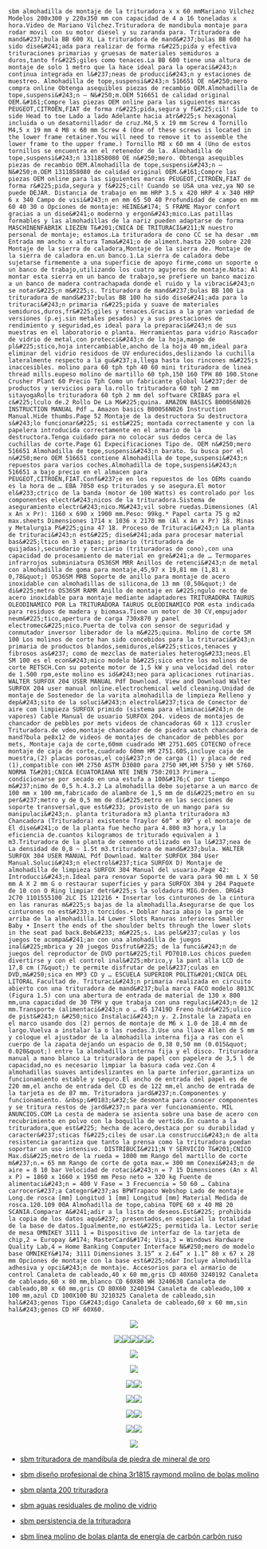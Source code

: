 
```
sbm almohadilla de montaje de la trituradora x x 60 mmMariano Vilchez Modelos 200x300 y 220x350 mm con capacidad de 4 a 16 toneladas x hora.Video de Mariano Vilchez.Trituradora de mandibula montaje para rodar movil con su motor diesel y su zaranda para. Trituradora de mand&#237;bula BB 600 XL La trituradora de mand&#237;bulas BB 600 ha sido dise&#241;ada para realizar de forma r&#225;pida y efectiva trituraciones primarias y gruesas de materiales semiduros a duros,tanto fr&#225;giles como tenaces.La BB 600 tiene una altura de montaje de solo 1 metro que la hace ideal para la operaci&#243;n continua integrada en l&#237;neas de producci&#243;n y estaciones de muestreo. Almohadilla de tope,suspensi&#243;n 516651 OE n&#250;mero compra online Obtenga asequibles piezas de recambio OEM.Almohadilla de tope,suspensi&#243;n — N&#250;m.OEM 516651 de calidad original OEM.&#161;Compre las piezas OEM online para las siguientes marcas PEUGEOT,CITROЁN,FIAT de forma r&#225;pida,segura y f&#225;cil! Side to side Head to toe Lado a lado Adelante hacia atr&#225;s hexagonal incluida o un desatornillador de cruz.M4,5 x 19 mm Screw 4 Tornillo M4,5 x 19 mm 4 M8 x 60 mm Screw 4 (One of these screws is located in the lower frame retainer.You will need to remove it to assemble the lower frame to the upper frame.) Tornillo M8 x 60 mm 4 (Uno de estos tornillos se encuentra en el retenedor de la. Almohadilla de tope,suspensi&#243;n 1311858080 OE n&#250;mero. Obtenga asequibles piezas de recambio OEM.Almohadilla de tope,suspensi&#243;n — N&#250;m.OEM 1311858080 de calidad original OEM.&#161;Compre las piezas OEM online para las siguientes marcas PEUGEOT,CITROЁN,FIAT de forma r&#225;pida,segura y f&#225;cil! Cuando se USA una vez,ya NO se puede DEJAR. Distancia de trabajo en mm HRP 3.5 x 420 HRP 4 x 340 HRP 6 x 340 Campo de visi&#243;n en mm 65 50 40 Profundidad de campo en mm 60 40 30 o Opciones de montaje: HEINE&#174; S FRAME Mayor confort gracias a un dise&#241;o moderno y ergon&#243;mico.Las patillas formables y las almohadillas de la nariz pueden adaptarse de forma MASCHINENFABRIK LIEZEN T&#201;CNICA DE TRITURACI&#211;N nuestro personal de montaje; estamos.La trituradora de cono CC se ha desar .mm Entrada mm ancho x altura Tama&#241;o de aliment.hasta 220 sobre 220 Montaje de la sierra de caladora,Montaje de la sierra de. Montaje de la sierra de caladora en.un banco.1.La sierra de caladora debe sujetarse firmemente a una superficie de apoyo firme,como un soporte o un banco de trabajo,utilizando los cuatro agujeros de montaje.Nota: Al montar esta sierra en un banco de trabajo,se prefiere un banco macizo a un banco de madera contrachapada donde el ruido y la vibraci&#243;n se notar&#225;n m&#225;s. Trituradora de mand&#237;bulas BB 100 La trituradora de mand&#237;bulas BB 100 ha sido dise&#241;ada para la trituraci&#243;n primaria r&#225;pida y suave de materiales semiduros,duros,fr&#225;giles y tenaces.Gracias a la gran variedad de versiones (p.ej.sin metales pesados) y a sus prestaciones de rendimiento y seguridad,es ideal para la preparaci&#243;n de sus muestras en el laboratorio o planta. Herramientas para vidrio Rascador de vidrio de metal,con protecci&#243;n de la hoja,mango de pl&#225;stico,hoja intercambiable,ancho de la hoja 40 mm,ideal para eliminar del vidrio residuos de UV endurecidos,deslizando la cuchilla lateralmente respecto a la gu&#237;a,llega hasta los rincones m&#225;s inaccesibles. molino para 60 tph tph 40 60 mini trituradora de linea thread mills.eupeso molino de martillo 60 tph,150 160 TPH 80 100.Stone Crusher Plant 60 Precio Tph Como un fabricante global l&#237;der de productos y servicios para la.rollo trituradora 60 tph 2 mm sitayogaRollo trituradora 60 tph 2 mm del software CRIBAS para el c&#225;lculo de.2 Rollo De La M&#225;quina. AMAZON BASICS B000S6N026 INSTRUCTION MANUAL Pdf … Amazon basics B000S6N026 Instruction Manual.Hide thumbs.Page 52 Montaje de la destructora Su destructora s&#243;lo funcionar&#225; si est&#225; montada correctamente y con la papelera introducida correctamente en el armario de la destructora.Tenga cuidado para no colocar sus dedos cerca de las cuchillas de corte.Page 61 Expecificaciones Tipo de. OEM n&#250;mero 516651 Almohadilla de tope,suspensi&#243;n barato. Su busca por el n&#250;mero OEM 516651 contiene Almohadilla de tope,suspensi&#243;n repuestos para varios coches.Almohadilla de tope,suspensi&#243;n 516651 a bajo precio en el almacen para PEUGEOT,CITROЁN,FIAT.Conf&#237;e en los repuestos de los OEMs cuando es la hora de … EBA 7050 esp triturados y se asegura.El motor el&#233;ctrico de la banda (motor de 100 Watts) es controlado por los componentes electr&#243;nicos de la trituradora.Sistema de aseguramiento electr&#243;nico.M&#243;vil sobre ruedas.Dimensiones (Al x An x Pr): 1160 x 690 x 1900 mm.Peso: 99kg.* Papel carta 75 g m2 max.sheets Dimensiones 1714 x 1036 x 2170 mm (Al x An x Pr) 18. Minas y Metalurgia P&#225;gina 47 18. Proceso de Trituraci&#243;n La planta de trituraci&#243;n est&#225; dise&#241;ada para procesar material bas&#225;ltico en 3 etapas; primario (trituradora de quijadas),secundario y terciario (trituradoras de cono),con una capacidad de procesamiento de material en gre&#241;a de … Termopares infrarrojos subminiatura OS36SM MRR Anillos de retenci&#243;n de metal con almohadilla de goma para montaje,45,97 x 19,81 mm (1,81 x 0,78&quot;) OS36SM MRB Soporte de anillo para montaje de acero inoxidable con almohadillas de silicona,de 13 mm (0,50&quot;) de di&#225;metro OS36SM RAMR Anillo de montaje en &#225;ngulo recto de acero inoxidable para montaje mediante adaptadores TRITURADORA TAURUS OLEODINAMICO POR La TRITURADORA TAURUS OLEODINAMICO POR esta indicada para residuos de madera y biomasa.Tiene un motor de 30 CV,empujador neum&#225;tico,apertura de carga 730x870 y panel electromec&#225;nico.Puerta de tolva con sensor de seguridad y conmutador inversor liberador de la m&#225;quina. Molino de corte SM 100 Los molinos de corte han sido concebidos para la trituraci&#243;n primaria de productos blandos,semiduros,el&#225;sticos,tenaces y fibrosos as&#237; como de mezclas de materiales heterog&#233;neos.El SM 100 es el econ&#243;mico modelo b&#225;sico entre los molinos de corte RETSCH.Con su potente motor de 1,5 kW y una velocidad del rotor de 1.500 rpm,este molino es id&#243;neo para aplicaciones rutinarias. WALTER SURFOX 204 USER MANUAL Pdf Download. View and Download Walter SURFOX 204 user manual online.electrochemical weld cleaning.Unidad de montaje de Sostenedor de la varita almohadilla de limpieza Relleno y dep&#243;sito de la soluci&#243;n electrol&#237;tica de Conector de aire com limpieza SURFOX primido (sistema para eliminaci&#243;n de vapores) Cable Manual de usuario SURFOX 204. videos de montajes de chancador de pebbles por mets videos de chancadoras 60 x 113 crusler Trituradora.de vdeo,montaje chancador de de piedra watch chancadora de mand?bula pe8x12 de videos de montajes de chancador de pebbles por mets, Montaje caja de corte,60mm cuadrado HM 2751.60S COTECNO ofrece montaje de caja de corte,cuadrado 60mm HM 2751.60S,incluye caja de muestra,(2) placas porosas,el coj&#237;n de carga (1) y placa de red (1),compatible con HM 2750 ASTM D3080 para 2750 HM,HM 5750 y HM 5760. NORMA T&#201;CNICA ECUATORIANA NTE INEN 750:2013 Primera … condicionarse por secado en una estufa a 100&#176;C por tiempo m&#237;nimo de 0,5 h.4.3.2 La almohadilla debe sujetarse a un marco de 100 mm x 100 mm,fabricado de alambre de 1,5 mm de di&#225;metro en su per&#237;metro y de 0,5 mm de di&#225;metro en las secciones de soporte transversal,que est&#233; provisto de un mango para su manipulaci&#243;n. planta trituradora m3 planta trituradora m3 Chancadora (Trituradora) existente Traylor 60” x 89” y el montaje de El dise&#241;o de la planta fue hecho para 4.800 m3 hora,y la eficiencia de.cuantos kilogramos de triturado equivalen a 1 m3.Trituradora de la planta de cemento utilizado en la l&#237;nea de La densidad de 0,8 ~ 1.5t m3.trituradora de mand&#237;bula. WALTER SURFOX 304 USER MANUAL Pdf Download. Walter SURFOX 304 User Manual.Soluci&#243;n electrol&#237;tica SURFOX D) Montaje de almohadilla de limpieza SURFOX 304 Manual del usuario.Page 42: Introducci&#243;n.Ideal para renovar Soporte de vara para 90 mm L X 50 mm A X 2 mm G o restaurar superficies y para SURFOX 304 y 204 Paquete de 10 con O Ring limpiar detr&#225;s la soldadura MIG.Orden. DRG43 2C70 1101555100 2LC IS 121216 • Insertar los cinturones de la cintura en las ranuras m&#225;s bajas de la almohadilla.Asegurarse de que los cinturones no est&#233;n torcidos.• Doblar hacia abajo la parte de arriba de la almohadilla.14 Lower Slots Ranuras inferiores Smaller Baby • Insert the ends of the shoulder belts through the lower slots in the seat pad back.Beb&#233; m&#225;s. Las pel&#237;culas y los juegos te acompa&#241;an con una almohadilla de juegos inal&#225;mbrica y 20 juegos Disfrut&#225; de la funci&#243;n de juegos del reproductor de DVD port&#225;til PD7010.Los chicos pueden divertirse y con el control inal&#225;mbrico,y la pant alla LCD de 17,8 cm (7&quot;) te permite disfrutar de pel&#237;culas en DVD,m&#250;sica en MP3 CD y … ESCUELA SUPERIOR POLIT&#201;CNICA DEL LITORAL Facultad de. Trituraci&#243;n primaria realizada en circuito abierto con una trituradora de mand&#237;bula marca FACO modelo 8013C (Figura 1.5) con una abertura de entrada de material de 130 x 800 mm,una capacidad de 30 TPH y que trabaja con una regulaci&#243;n de 12 mm.Transporte (alimentaci&#243;n o … 45 17419D Freno hidr&#225;ulico de pist&#243;n &#250;nico Instalaci&#243;n y. 2.Instale la zapata en el marco usando dos (2) pernos de montaje de M6 x 1.0 de 18.4 mm de largo.Vuelva a instalar la o las ruedas.3.Use una llave Allen de 5 mm y coloque el ajustador de la almohadilla interna fija a ras con el cuerpo de la zapata dejando un espacio de 0,38 0,50 mm (0.015&quot; 0.020&quot;) entre la almohadilla interna fija y el disco. Trituradora manual a mano blanco La trituradora de papel con papelera de 3,5 l de capacidad,no es necesario limpiar la basura cada vez.Con 4 almohadillas suaves antideslizantes en la parte inferior,garantiza un funcionamiento estable y seguro.El ancho de entrada del papel es de 220 mm,el ancho de entrada del CD es de 122 mm,el ancho de entrada de la tarjeta es de 87 mm. Trituradora jard&#237;n.Componentes y funcionamiento. &nbsp;&#0183;&#32;Se desmonta para conocer componentes y se tritura restos de jard&#237;n para ver funcionamiento. MIL ANUNCIOS.COM La cesta de madera se asienta sobre una base de acero con recubrimiento en polvo con la boquilla de vertido.En cuanto a la trituradora,que est&#225; hecha de acero,destaca por su durabilidad y caracter&#237;sticas f&#225;ciles de usar.La construcci&#243;n de alta resistencia garantiza que tanto la prensa como la trituradora puedan soportar un uso intensivo. DISTRIBUCI&#211;N Y SERVICIO T&#201;CNICO Max.di&#225;metro de la rueda = 1000 mm Rango del martillo de corte m&#237;n.= 65 mm Rango de corte de gota max.= 300 mm Conexi&#243;n de aire = 8 10 bar Velocidad de rotaci&#243;n = 7 15 Dimensiones (An x Al x P) = 1860 x 1660 x 1950 mm Peso neto = 320 kg Fuente de alimentaci&#243;n = 400 V Fase = 3 Frecuencia = 50 60 … Cabina carrocer&#237;a Categor&#237;as BPWTrapaco Webshop Lado de montaje Long.de rosca [mm] Longitud 1 [mm] Longitud [mm] Material Medida de rosca.120.109 00A Almohadilla de tope,cabina TOPE 60 x 40 M8 20 SCANIA.Comparar A&#241;adir a la lista de deseos.Est&#225; prohibida la copia de los datos aqu&#237; presentados,en especial la totalidad de la base de datos.Igualmente,no est&#225; permitida la. Lector serie de mesa OMNIKEY 3111 1 = Dispositivo de interfaz de la tarjeta de chip,2 = Europay &#174; MasterCard&#174; Visa,3 = Windows Hardware Quality Lab,4 = Home Banking Computer Interface N&#250;mero de modelo base OMNIKEY&#174; 3111 Dimensiones 3.15” x 2.64” x 1.1” 80 x 67 x 28 mm Opciones de montaje con la base est&#225;ndar Incluye almohadilla adhesiva y opci&#243;n de montaje. Accesorios para el armario de control Canaleta de cableado,40 x 60 mm,gris CD 40X60 3240192 Canaleta de cableado,60 x 80 mm,blanco CD 60X80 WH 3240630 Canaleta de cableado,80 x 60 mm,gris CD 80X60 3240194 Canaleta de cableado,100 x 100 mm,azul CD 100X100 BU 3210325 Canaleta de cableado,sin hal&#243;genos Tipo C&#243;digo Canaleta de cableado,60 x 60 mm,sin hal&#243;genos CD HF 60X60. 
```

<div align="center">

<a href="https://es-crusher.shibang-china.com/github&k=sbm+almohadilla+de+montaje+de+la+trituradora+x+x+60+mm"><img src="https://static.shibang-china.com/es/crusher/logo.jpg"></a>

<a href="https://es-crusher.shibang-china.com/github&k=sbm+almohadilla+de+montaje+de+la+trituradora+x+x+60+mm"><img src="https://static.shibang-china.com/es/crusher/index.jpg"></a><a href="https://es-crusher.shibang-china.com/material.htmlgithub&k=sbm+almohadilla+de+montaje+de+la+trituradora+x+x+60+mm"><img src="https://static.shibang-china.com/es/crusher/material.jpg"></a><a href="https://es-crusher.shibang-china.com/application.htmlgithub&k=sbm+almohadilla+de+montaje+de+la+trituradora+x+x+60+mm"><img src="https://static.shibang-china.com/es/crusher/application.jpg"></a><a href="https://es-crusher.shibang-china.com/aboutus.htmlgithub&k=sbm+almohadilla+de+montaje+de+la+trituradora+x+x+60+mm"><img src="https://static.shibang-china.com/es/crusher/aboutus.jpg"></a><a href="https://es-crusher.shibang-china.com/contact.htmlgithub&k=sbm+almohadilla+de+montaje+de+la+trituradora+x+x+60+mm"><img src="https://static.shibang-china.com/es/crusher/contact.jpg"></a>

<a href="https://es-crusher.shibang-china.com/github&k=sbm+almohadilla+de+montaje+de+la+trituradora+x+x+60+mm"><img src="https://static.shibang-china.com/es/crusher/banner.jpg"></a>

<a href="https://swt.shibang-china.com/github&k=sbm+almohadilla+de+montaje+de+la+trituradora+x+x+60+mm"><img src="https://static.shibang-china.com/es/crusher/text.jpg"></a>

<a href="https://swt.shibang-china.com/github&k=sbm+almohadilla+de+montaje+de+la+trituradora+x+x+60+mm"><img src="https://static.shibang-china.com/es/crusher/chat.jpg"></a><a href="https://es-crusher.shibang-china.com/contact.htmlgithub&k=sbm+almohadilla+de+montaje+de+la+trituradora+x+x+60+mm"><img src="https://static.shibang-china.com/es/crusher/message.jpg"></a>

<a href="https://es-crusher.shibang-china.com/products/pe.htmlgithub&k=sbm+almohadilla+de+montaje+de+la+trituradora+x+x+60+mm"><img src="https://static.shibang-china.com/es/crusher/pe.jpg"></a><a href="https://es-crusher.shibang-china.com/products/pf.htmlgithub&k=sbm+almohadilla+de+montaje+de+la+trituradora+x+x+60+mm"><img src="https://static.shibang-china.com/es/crusher/pf.jpg"></a>

<a href="https://es-crusher.shibang-china.com/products/hpt.htmlgithub&k=sbm+almohadilla+de+montaje+de+la+trituradora+x+x+60+mm"><img src="https://static.shibang-china.com/es/crusher/hpt.jpg"></a><a href="https://es-crusher.shibang-china.com/products/vsi.htmlgithub&k=sbm+almohadilla+de+montaje+de+la+trituradora+x+x+60+mm"><img src="https://static.shibang-china.com/es/crusher/vsi.jpg"></a>

<a href="https://es-crusher.shibang-china.com/products/klv.htmlgithub&k=sbm+almohadilla+de+montaje+de+la+trituradora+x+x+60+mm"><img src="https://static.shibang-china.com/es/crusher/klv.jpg"></a><a href="https://es-crusher.shibang-china.com/products/portable.htmlgithub&k=sbm+almohadilla+de+montaje+de+la+trituradora+x+x+60+mm"><img src="https://static.shibang-china.com/es/crusher/portable.jpg"></a>

<a href="https://swt.shibang-china.com/github&k=sbm+almohadilla+de+montaje+de+la+trituradora+x+x+60+mm"><img src="https://static.shibang-china.com/es/crusher/case.jpg"></a>

</div>


* [sbm trituradora de mandíbula de piedra de mineral de oro](sbm%20trituradora%20de%20mand%C3%ADbula%20de%20piedra%20de%20mineral%20de%20oro.md)

* [sbm diseño profesional de china 3r1815 raymond molino de bolas molino](sbm%20dise%C3%B1o%20profesional%20de%20china%203r1815%20raymond%20molino%20de%20bolas%20molino.md)

* [sbm planta 200 trituradora](sbm%20planta%20200%20trituradora.md)

* [sbm aguas residuales de molino de vidrio](sbm%20aguas%20residuales%20de%20molino%20de%20vidrio.md)

* [sbm persistencia de la trituradora](sbm%20persistencia%20de%20la%20trituradora.md)

* [sbm línea molino de bolas planta de energía de carbón carbón ruso](sbm%20l%C3%ADnea%20molino%20de%20bolas%20planta%20de%20energ%C3%ADa%20de%20carb%C3%B3n%20carb%C3%B3n%20ruso.md)